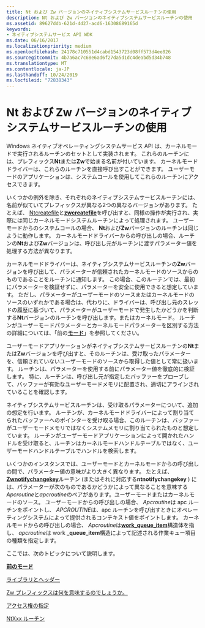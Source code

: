 ```yaml
---
title: Nt および Zw バージョンのネイティブシステムサービスルーチンの使用
description: Nt および Zw バージョンのネイティブシステムサービスルーチンの使用
ms.assetid: 89627ddb-621d-4d27-acd6-16308689165d
keywords:
- ネイティブシステムサービス API WDK
ms.date: 06/16/2017
ms.localizationpriority: medium
ms.openlocfilehash: 24178c710551d4cabd1543723d08ff573d4ee826
ms.sourcegitcommit: 4b7a6ac7c68e6ad6f27da5d1dc4deabd5d34b748
ms.translationtype: MT
ms.contentlocale: ja-JP
ms.lasthandoff: 10/24/2019
ms.locfileid: "72838343"
---
```

# <a name="using-nt-and-zw-versions-of-the-native-system-services-routines"></a>Nt および Zw バージョンのネイティブシステムサービスルーチンの使用


Windows ネイティブオペレーティングシステムサービス API は、カーネルモードで実行されるルーチンのセットとして実装されます。 これらのルーチンには、プレフィックス**Nt**または**Zw**で始まる名前が付いています。 カーネルモードドライバーは、これらのルーチンを直接呼び出すことができます。 ユーザーモードのアプリケーションは、システムコールを使用してこれらのルーチンにアクセスできます。

いくつかの例外を除き、それぞれのネイティブシステムサービスルーチンには、名前が似ていてプレフィックスが異なる2つの異なるバージョンがあります。 たとえば、 [Ntcreatefile](https://go.microsoft.com/fwlink/p/?linkid=157250)と[**zwcreatefile**](https://docs.microsoft.com/windows-hardware/drivers/ddi/ntifs/nf-ntifs-ntcreatefile)を呼び出すと、同様の操作が実行され、実際には同じカーネルモードシステムルーチンによって処理されます。 ユーザーモードからのシステムコールの場合、 **Nt**および**Zw**バージョンのルーチンは同じように動作します。 カーネルモードドライバーからの呼び出しの場合、ルーチンの**Nt**および**Zw**バージョンは、呼び出し元がルーチンに渡すパラメーター値を処理する方法が異なります。

カーネルモードドライバーは、ネイティブシステムサービスルーチンの**Zw**バージョンを呼び出して、パラメーターが信頼されたカーネルモードのソースからのものであることをルーチンに通知します。 この場合、このルーチンでは、最初にパラメーターを検証せずに、パラメーターを安全に使用できると想定しています。 ただし、パラメーターがユーザーモードのソースまたはカーネルモードのソースのいずれかである場合は、代わりに、ドライバーは、呼び出し元のスレッドの履歴に基づいて、パラメーターがユーザーモードで発生したかどうかを判断する**Nt**バージョンのルーチンを呼び出します。またはカーネルモード。 ルーチンがユーザーモードパラメーターとカーネルモードパラメーターを区別する方法の詳細については、「前の[**モード**](previousmode.md)」を参照してください。

ユーザーモードアプリケーションがネイティブシステムサービスルーチンの**Nt**または**Zw**バージョンを呼び出すと、そのルーチンは、受け取ったパラメーターを、信頼されていないユーザーモードのソースから取得した値として常に扱います。 ルーチンは、パラメーターを使用する前にパラメーター値を徹底的に検証します。 特に、ルーチンは、呼び出し元が指定したバッファーをプローブして、バッファーが有効なユーザーモードメモリに配置され、適切にアラインされていることを確認します。

ネイティブシステムサービスルーチンは、受け取るパラメーターについて、追加の想定を行います。 ルーチンが、カーネルモードドライバーによって割り当てられたバッファーへのポインターを受け取る場合、このルーチンは、バッファーがユーザーモードメモリではなくシステムメモリに割り当てられたものと想定しています。 ルーチンがユーザーモードアプリケーションによって開かれたハンドルを受け取ると、ルーチンはカーネルモードハンドルテーブルではなく、ユーザーモードハンドルテーブルでハンドルを検索します。

いくつかのインスタンスでは、ユーザーモードとカーネルモードからの呼び出しの間で、パラメーター値の意味がより大きく異なります。 たとえば、 [**Zwnotifychangekey**](https://msdn.microsoft.com/library/windows/hardware/ff566488)ルーチン (またはそれに対応する**ntnotifychangekey** ) には、パラメーターが次のものであるかどうかによって異なることを意味する*Apcroutine*と*apcroutine*のペアがあります。ユーザーモードまたはカーネルモードのソース。 ユーザーモードからの呼び出しの場合、 *Apcroutine*は apc ルーチンをポイントし、 *APCROUTINE*は、apc ルーチンを呼び出すときにオペレーティングシステムによって提供されるコンテキスト値をポイントします。 カーネルモードからの呼び出しの場合、 *Apcroutine*は[**work\_queue\_item**](https://docs.microsoft.com/windows-hardware/drivers/ddi/wdm/ns-wdm-_work_queue_item)構造体を指し、 *apcroutine*は work **\_queue\_item**構造によって記述される作業キュー項目の種類を指定します。

ここでは、次のトピックについて説明します。

[**前のモード**](previousmode.md)

[ライブラリとヘッダー](libraries-and-headers.md)

[Zw プレフィックスは何を意味するのでしょうか。](what-does-the-zw-prefix-mean-.md)

[アクセス権の指定](access-mask.md)

[NtXxx ルーチン](ntxxx-routines.md)

 

 




